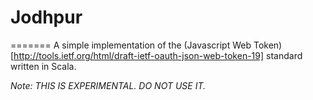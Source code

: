 # Jodhpur
=======
A simple implementation of the (Javascript Web Token)[http://tools.ietf.org/html/draft-ietf-oauth-json-web-token-19]
standard written in Scala.

*Note: THIS IS EXPERIMENTAL. DO NOT USE IT.*